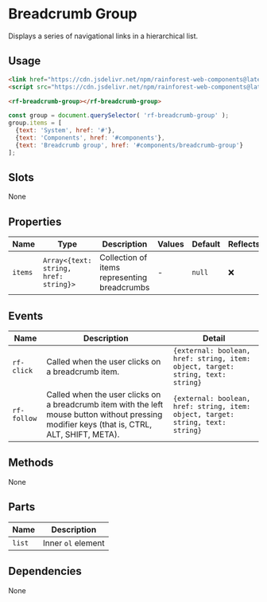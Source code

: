 # Breadcrumb Group

Displays a series of navigational links in a hierarchical list.

## Usage

``` html
<link href="https://cdn.jsdelivr.net/npm/rainforest-web-components@latest/rainforest.css" rel="stylesheet">
<script src="https://cdn.jsdelivr.net/npm/rainforest-web-components@latest/components/breadcrumb-group.js" type="module"></script>
```

``` html
<rf-breadcrumb-group></rf-breadcrumb-group>
```

``` javascript
const group = document.querySelector( 'rf-breadcrumb-group' );
group.items = [
  {text: 'System', href: '#'},
  {text: 'Components', href: '#components'},
  {text: 'Breadcrumb group', href: '#components/breadcrumb-group'}
];
```

## Slots

None

## Properties

| Name | Type | Description | Values | Default | Reflects |
| --- | --- | --- | --- | --- | --- |
| `items` | `Array<{text: string, href: string}>` | Collection of items representing breadcrumbs | - | `null` | ❌ |

## Events

| Name | Description | Detail |
| --- | --- | --- |
| `rf-click` | Called when the user clicks on a breadcrumb item. | `{external: boolean, href: string, item: object, target: string, text: string}` |
| `rf-follow` | Called when the user clicks on a breadcrumb item with the left mouse button without pressing modifier keys (that is, CTRL, ALT, SHIFT, META). | `{external: boolean, href: string, item: object, target: string, text: string}` |

## Methods

None

## Parts

| Name | Description |
| --- | --- |
| `list` | Inner `ol` element |

## Dependencies

None
